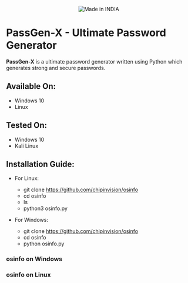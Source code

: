 <p align="center"> <img title="Made in INDIA" src="https://img.shields.io/badge/MADE%20IN-INDIA-SCRIPT?colorA=%23ff8100&colorB=%23017e40&colorC=%23ff0000&style=for-the-badge"> </p>

# **PassGen-X** - Ultimate Password Generator


**PassGen-X** is a ultimate password generator written using Python which generates strong and secure passwords. 
    
## Available On:
   - Windows 10
   - Linux

## Tested On:

   - Windows 10
   - Kali Linux

## Installation Guide:

- For Linux:

   -  git clone https://github.com/chipinvision/osinfo
   -  cd osinfo
   -  ls
   -  python3 osinfo.py

- For Windows:

   -  git clone https://github.com/chipinvision/osinfo
   -  cd osinfo
   -  python osinfo.py


### osinfo on Windows



### osinfo on Linux


